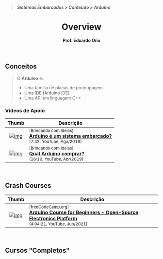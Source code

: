 > <h5>Sistemas Embarcados > Conteúdo > Arduino</h5>

<h1 align="center">Overview</h1>

<h4 align="center">Prof. Eduardo Ono</h4>

<br>

## Conceitos

> O ___Arduino___ é:
> * Uma família de placas de prototipagem
> * Uma IDE (Arduino IDE)
> * Uma API em linguagem C++

### Vídeos de Apoio

| Thumb | Descrição|
| :-: | --- |
| [![img](https://img.youtube.com/vi/vb9Idud45Iw/default.jpg)](https://www.youtube.com/watch?v=vb9Idud45Iw) | <sup>[Brincando com Ideias]</sup><br>[__Arduino é um sistema embarcado?__](https://www.youtube.com/watch?v=vb9Idud45Iw)<br><sub>(7:42, YouTube, Ago/2018)</sub>
| [![img](https://img.youtube.com/vi/FbYd9KPkkl4/default.jpg)](https://www.youtube.com/watch?v=FbYd9KPkkl4) | <sup>[Brincando com Ideias]</sup><br>[__Qual Arduino comprar?__](https://www.youtube.com/watch?v=FbYd9KPkkl4)<br><sub>(16:10, YouTube, Abr/2019)</sub>

<br>

## Crash Courses

| Thumb | Descrição |
| :-: | --- |
| [![img](https://img.youtube.com/vi/zJ-LqeX_fLU/default.jpg)](https://www.youtube.com/watch?v=zJ-LqeX_fLU) | <sup>[freeCodeCamp.org]</sup><br>[__Arduino Course for Beginners - Open-Source Electronics Platform__](https://www.youtube.com/watch?v=zJ-LqeX_fLU)<br><sub>(4:04:21, YouTube, Jun/2021)</sub>

<br>

## Cursos "Completos"

<br>
